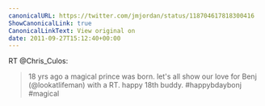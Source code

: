 ```yaml
---
canonicalURL: https://twitter.com/jmjordan/status/118704617818300416
ShowCanonicalLink: true
CanonicalLinkText: View original on
date: 2011-09-27T15:12:40+00:00
---
```

RT @Chris_Culos:
> 18 yrs ago a magical prince was born. let's all show our love for Benj (@lookatlifeman) with a RT. happy 18th buddy. #happybdaybonj #magical